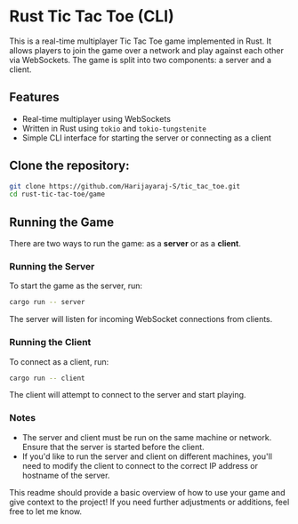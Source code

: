 # Rust Tic Tac Toe (CLI)

This is a real-time multiplayer Tic Tac Toe game implemented in Rust.
It allows players to join the game over a network and play against each other via WebSockets.
The game is split into two components: a server and a client.

## Features

- Real-time multiplayer using WebSockets
- Written in Rust using `tokio` and `tokio-tungstenite`
- Simple CLI interface for starting the server or connecting as a client

## Clone the repository:

   ```bash
   git clone https://github.com/Harijayaraj-S/tic_tac_toe.git
   cd rust-tic-tac-toe/game
   ```

## Running the Game

There are two ways to run the game: as a **server** or as a **client**.

### Running the Server

To start the game as the server, run:

```bash
cargo run -- server
```

The server will listen for incoming WebSocket connections from clients.

### Running the Client

To connect as a client, run:

```bash
cargo run -- client
```

The client will attempt to connect to the server and start playing.

### Notes

- The server and client must be run on the same machine or network. Ensure that the server is started before the client.
- If you'd like to run the server and client on different machines, you'll need to modify the client to connect to the correct IP address or hostname of the server.

This readme should provide a basic overview of how to use your game and give context to the project! If you need further adjustments or additions, feel free to let me know.
